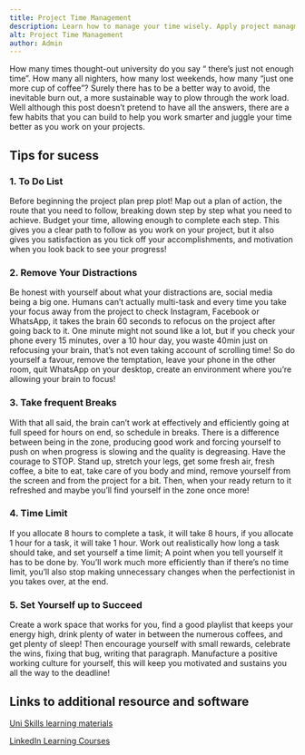 ```yaml
---
title: Project Time Management
description: Learn how to manage your time wisely. Apply project managment techniques a tools to help you manage time 
alt: Project Time Management
author: Admin
---
```


How many times thought-out university do you say “ there’s just not enough time”. How many all nighters, how many lost weekends, how many “just one more cup of coffee”? Surely there has to be a better way to avoid, the inevitable burn out, a more sustainable way to plow through the work load. Well although this post doesn’t pretend to have all the answers, there are a few habits that you can build to help you work smarter and juggle your time better as you work on your projects.

## Tips for sucess

### 1. To Do List 
Before beginning the project plan prep plot! Map out a plan of action, the route that you need to follow, breaking down step by step what you need to achieve. Budget your time, allowing enough to complete each step. This gives you a clear path to follow as you work on your project, but it also gives you satisfaction as you tick off your accomplishments, and motivation when you look back to see your progress! 

### 2. Remove Your Distractions 
Be honest with yourself about what your distractions are, social media being a big one. Humans can’t actually multi-task and every time you take your focus away from the project to check Instagram, Facebook or WhatsApp, it takes the brain 60 seconds to refocus on the project after going back to it. One minute might not sound like a lot, but if you check your phone every 15 minutes, over a 10 hour day, you waste 40min just on refocusing your brain, that’s not even taking account of scrolling time! So do yourself a favour, remove the temptation, leave your phone in the other room, quit WhatsApp on your desktop, create an environment where you’re allowing your brain to focus!

### 3. Take frequent Breaks
With that all said, the brain can’t work at effectively and efficiently going at full speed for hours on end, so schedule in breaks. There is a difference between being in the zone, producing good work and forcing yourself to push on when progress is slowing and the quality is degreasing. Have the courage to STOP. Stand up, stretch your legs, get some fresh air, fresh coffee, a bite to eat, take care of you body and mind, remove yourself from the screen and from the project for a bit. Then, when your ready return to it refreshed and maybe you’ll find yourself in the zone once more!

### 4. Time Limit
If you allocate 8 hours to complete a task, it will take 8 hours, if you allocate 1 hour for a task, it will take 1 hour. Work out realistically how long a task should take, and set yourself a time limit; A point when you tell yourself it has to be done by. You’ll work much more efficiently than if there’s no time limit, you’ll also stop making unnecessary changes when the perfectionist in you takes over, at the end.

### 5. Set Yourself up to Succeed

Create a work space that works for you, find a good playlist that keeps your energy high, drink plenty of water in between the numerous coffees, and get plenty of sleep! Then encourage yourself with small rewards, celebrate the wins, fixing that bug, writing that paragraph. Manufacture a positive working culture for yourself, this will keep you motivated and sustains you all the way to the deadline!




## Links to additional resource and software 
<a href="https://www.edgehill.ac.uk/ls/uni-skills/">Uni Skills learning materials</a>

<a href="https://www.linkedin.com/learning/me?u=35744052">LinkedIn Learning Courses</a>